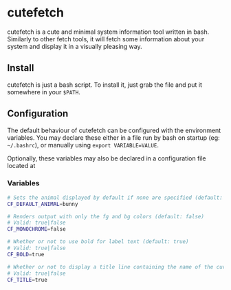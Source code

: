 # cutefetch

cutefetch is a cute and minimal system information tool written in bash. Similarly to other fetch tools, it will fetch some information about your system and display it in a visually pleasing way.

## Install

cutefetch is just a bash script. To install it, just grab the file and put it somewhere in your `$PATH`.

## Configuration

The default behaviour of cutefetch can be configured with the environment variables. You may declare these either in a file run by bash on startup (eg: `~/.bashrc`), or manually using `export VARIABLE=VALUE`.

Optionally, these variables may also be declared in a configuration file located at 

### Variables

```sh
# Sets the animal displayed by default if none are specified (default: bunny). For a list of animals, see `cutefetch -h`
CF_DEFAULT_ANIMAL=bunny

# Renders output with only the fg and bg colors (default: false)
# Valid: true|false
CF_MONOCHROME=false

# Whether or not to use bold for label text (default: true)
# Valid: true|false
CF_BOLD=true

# Whether or not to display a title line containing the name of the current user and hostname (default:true)
# Valid: true|false
CF_TITLE=true
```


